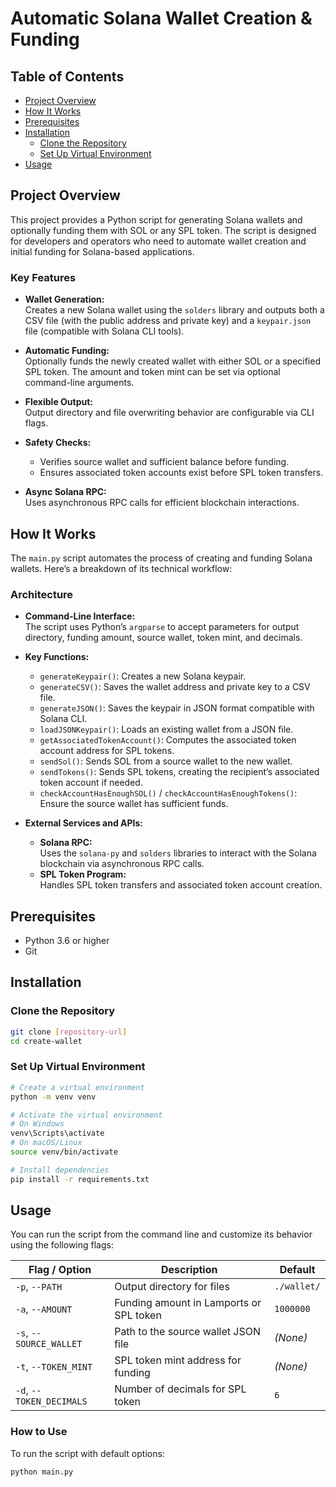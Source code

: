 # Automatic Solana Wallet Creation & Funding

## Table of Contents
- [Project Overview](#project-overview)
- [How It Works](#how-it-works)
- [Prerequisites](#prerequisites)
- [Installation](#installation)
    - [Clone the Repository](#clone-the-repository)
    - [Set Up Virtual Environment](#set-up-virtual-environment)
- [Usage](#usage)

## Project Overview

This project provides a Python script for generating Solana wallets and optionally funding them with SOL or any SPL token. The script is designed for developers and operators who need to automate wallet creation and initial funding for Solana-based applications.

### Key Features

- **Wallet Generation:**  
  Creates a new Solana wallet using the `solders` library and outputs both a CSV file (with the public address and private key) and a `keypair.json` file (compatible with Solana CLI tools).

- **Automatic Funding:**  
  Optionally funds the newly created wallet with either SOL or a specified SPL token. The amount and token mint can be set via optional command-line arguments.

- **Flexible Output:**  
  Output directory and file overwriting behavior are configurable via CLI flags.

- **Safety Checks:**  
  - Verifies source wallet and sufficient balance before funding.
  - Ensures associated token accounts exist before SPL token transfers.

- **Async Solana RPC:**  
  Uses asynchronous RPC calls for efficient blockchain interactions.

## How It Works

The `main.py` script automates the process of creating and funding Solana wallets. Here’s a breakdown of its technical workflow:

### Architecture

- **Command-Line Interface:**  
  The script uses Python’s `argparse` to accept parameters for output directory, funding amount, source wallet, token mint, and decimals.

- **Key Functions:**
  - `generateKeypair()`: Creates a new Solana keypair.
  - `generateCSV()`: Saves the wallet address and private key to a CSV file.
  - `generateJSON()`: Saves the keypair in JSON format compatible with Solana CLI.
  - `loadJSONKeypair()`: Loads an existing wallet from a JSON file.
  - `getAssociatedTokenAccount()`: Computes the associated token account address for SPL tokens.
  - `sendSol()`: Sends SOL from a source wallet to the new wallet.
  - `sendTokens()`: Sends SPL tokens, creating the recipient’s associated token account if needed.
  - `checkAccountHasEnoughSOL()` / `checkAccountHasEnoughTokens()`: Ensure the source wallet has sufficient funds.

- **External Services and APIs:**
  - **Solana RPC:**  
    Uses the `solana-py` and `solders` libraries to interact with the Solana blockchain via asynchronous RPC calls.
  - **SPL Token Program:**  
    Handles SPL token transfers and associated token account creation.

## Prerequisites
- Python 3.6 or higher
- Git

## Installation

### Clone the Repository
```bash
git clone [repository-url]
cd create-wallet
```

### Set Up Virtual Environment
```bash
# Create a virtual environment
python -m venv venv

# Activate the virtual environment
# On Windows
venv\Scripts\activate
# On macOS/Linux
source venv/bin/activate

# Install dependencies
pip install -r requirements.txt
```

## Usage

You can run the script from the command line and customize its behavior using the following flags:

| Flag / Option            | Description                                      | Default                |
|--------------------------|--------------------------------------------------|-----------------------|
| `-p`, `--PATH`           | Output directory for files                       | `./wallet/`           |
| `-a`, `--AMOUNT`         | Funding amount in Lamports or SPL token    | `1000000`             |
| `-s`, `--SOURCE_WALLET`  | Path to the source wallet JSON file              | *(None)*              |
| `-t`, `--TOKEN_MINT`     | SPL token mint address for funding               | *(None)*              |
| `-d`, `--TOKEN_DECIMALS` | Number of decimals for SPL token                 | `6`                   |

### How to Use

To run the script with default options:
```bash
python main.py
```